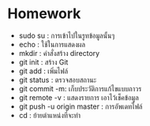 # Homework
 * sudo su : การเข้าไปในรูทข้อมูลนั้นๆ 
 * echo : ใช้ในการแสดงผล
 * mkdir : คำสั่งสร้าง directory 
 * git  init : สร้าง Git 
 * git add : เพิ่มไฟล์
 * git status : ตรวจสอบสถานะ
 * git commit -m: เก็บประวัติการแก้ไขแบบถาวร
 * git remote -v : แสดงรายการ เอาไว้เช็คข้อมูล
 * git push -u origin master : การอัพเดทไฟล์
 * cd : ย้ายตำแหน่งที่จะทำ

